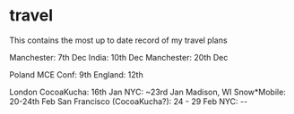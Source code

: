 travel
======

This contains the most up to date record of my travel plans



Manchester: 7th Dec
India: 10th Dec
Manchester: 20th Dec

Poland MCE Conf: 9th
England: 12th

London CocoaKucha: 16th Jan 
NYC: ~23rd Jan
Madison, WI Snow*Mobile: 20-24th Feb
San Francisco (CocoaKucha?): 24 - 29 Feb
NYC: --
